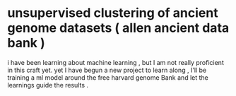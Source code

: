 # unsupervised clustering of ancient genome datasets ( allen ancient data bank )

i have been learning about machine learning , but I am not really proficient in this craft yet. yet I have begun a new project to learn along , I'll be training a ml model around the free harvard genome Bank and let the learnings guide the results .